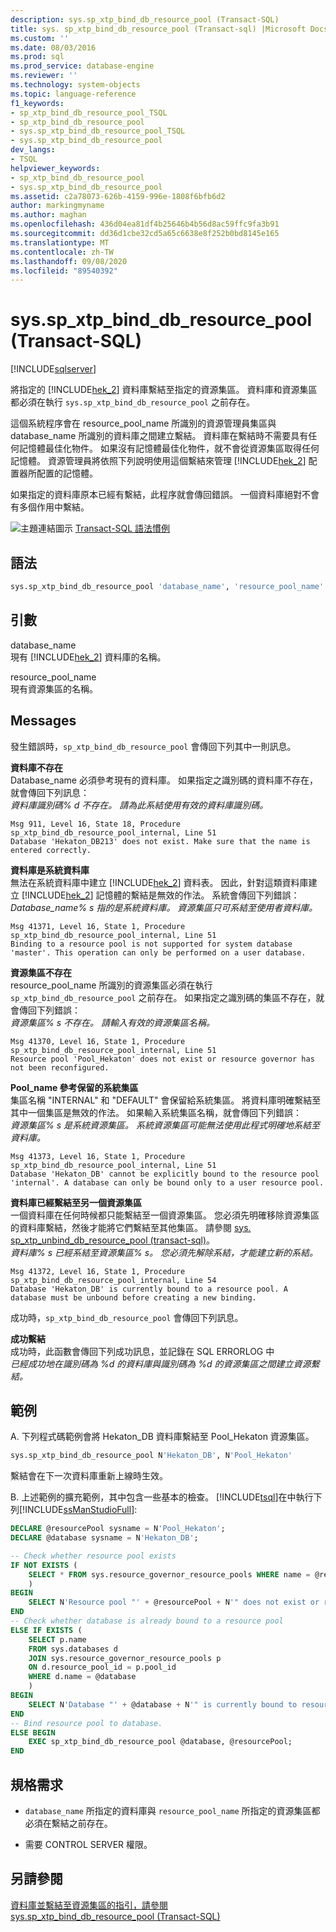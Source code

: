 ```yaml
---
description: sys.sp_xtp_bind_db_resource_pool (Transact-SQL)
title: sys. sp_xtp_bind_db_resource_pool (Transact-sql) |Microsoft Docs
ms.custom: ''
ms.date: 08/03/2016
ms.prod: sql
ms.prod_service: database-engine
ms.reviewer: ''
ms.technology: system-objects
ms.topic: language-reference
f1_keywords:
- sp_xtp_bind_db_resource_pool_TSQL
- sp_xtp_bind_db_resource_pool
- sys.sp_xtp_bind_db_resource_pool_TSQL
- sys.sp_xtp_bind_db_resource_pool
dev_langs:
- TSQL
helpviewer_keywords:
- sp_xtp_bind_db_resource_pool
- sys.sp_xtp_bind_db_resource_pool
ms.assetid: c2a78073-626b-4159-996e-1808f6bfb6d2
author: markingmyname
ms.author: maghan
ms.openlocfilehash: 436d04ea81df4b25646b4b56d8ac59ffc9fa3b91
ms.sourcegitcommit: dd36d1cbe32cd5a65c6638e8f252b0bd8145e165
ms.translationtype: MT
ms.contentlocale: zh-TW
ms.lasthandoff: 09/08/2020
ms.locfileid: "89540392"
---
```

# <a name="syssp_xtp_bind_db_resource_pool-transact-sql"></a>sys.sp_xtp_bind_db_resource_pool (Transact-SQL)
[!INCLUDE[sqlserver](../../includes/applies-to-version/sqlserver.md)]

  將指定的 [!INCLUDE[hek_2](../../includes/hek-2-md.md)] 資料庫繫結至指定的資源集區。 資料庫和資源集區都必須在執行 `sys.sp_xtp_bind_db_resource_pool` 之前存在。  
  
 這個系統程序會在 resource_pool_name 所識別的資源管理員集區與 database_name 所識別的資料庫之間建立繫結。 資料庫在繫結時不需要具有任何記憶體最佳化物件。 如果沒有記憶體最佳化物件，就不會從資源集區取得任何記憶體。 資源管理員將依照下列說明使用這個繫結來管理 [!INCLUDE[hek_2](../../includes/hek-2-md.md)] 配置器所配置的記憶體。  
  
 如果指定的資料庫原本已經有繫結，此程序就會傳回錯誤。  一個資料庫絕對不會有多個作用中繫結。  
  
 ![主題連結圖示](../../database-engine/configure-windows/media/topic-link.gif "主題連結圖示") [Transact-SQL 語法慣例](../../t-sql/language-elements/transact-sql-syntax-conventions-transact-sql.md)  
  
  
## <a name="syntax"></a>語法  
  
```sql  
sys.sp_xtp_bind_db_resource_pool 'database_name', 'resource_pool_name'  
```  
  
## <a name="arguments"></a>引數  
 database_name  
 現有 [!INCLUDE[hek_2](../../includes/hek-2-md.md)] 資料庫的名稱。  
  
 resource_pool_name  
 現有資源集區的名稱。  
  
## <a name="messages"></a>Messages  
 發生錯誤時，`sp_xtp_bind_db_resource_pool` 會傳回下列其中一則訊息。  
  
 **資料庫不存在**  
 Database_name 必須參考現有的資料庫。 如果指定之識別碼的資料庫不存在，就會傳回下列訊息：   
*資料庫識別碼% d 不存在。 請為此系結使用有效的資料庫識別碼。*  
  
```  
Msg 911, Level 16, State 18, Procedure sp_xtp_bind_db_resource_pool_internal, Line 51  
Database 'Hekaton_DB213' does not exist. Make sure that the name is entered correctly.  
```  
  
**資料庫是系統資料庫**  
 無法在系統資料庫中建立 [!INCLUDE[hek_2](../../includes/hek-2-md.md)] 資料表。  因此，針對這類資料庫建立 [!INCLUDE[hek_2](../../includes/hek-2-md.md)] 記憶體的繫結是無效的作法。  系統會傳回下列錯誤：  
*Database_name% s 指的是系統資料庫。 資源集區只可系結至使用者資料庫。*  
  
```  
Msg 41371, Level 16, State 1, Procedure sp_xtp_bind_db_resource_pool_internal, Line 51  
Binding to a resource pool is not supported for system database 'master'. This operation can only be performed on a user database.  
```  
  
**資源集區不存在**  
 resource_pool_name 所識別的資源集區必須在執行 `sp_xtp_bind_db_resource_pool` 之前存在。  如果指定之識別碼的集區不存在，就會傳回下列錯誤：  
*資源集區% s 不存在。 請輸入有效的資源集區名稱。*  
  
```  
Msg 41370, Level 16, State 1, Procedure sp_xtp_bind_db_resource_pool_internal, Line 51  
Resource pool 'Pool_Hekaton' does not exist or resource governor has not been reconfigured.  
```  
  
**Pool_name 參考保留的系統集區**  
 集區名稱 "INTERNAL" 和 "DEFAULT" 會保留給系統集區。  將資料庫明確繫結至其中一個集區是無效的作法。  如果輸入系統集區名稱，就會傳回下列錯誤：  
*資源集區% s 是系統資源集區。 系統資源集區可能無法使用此程式明確地系結至資料庫。*  
  
```  
Msg 41373, Level 16, State 1, Procedure sp_xtp_bind_db_resource_pool_internal, Line 51  
Database 'Hekaton_DB' cannot be explicitly bound to the resource pool 'internal'. A database can only be bound only to a user resource pool.  
```  
  
**資料庫已經繫結至另一個資源集區**  
 一個資料庫在任何時候都只能繫結至一個資源集區。 您必須先明確移除資源集區的資料庫繫結，然後才能將它們繫結至其他集區。 請參閱 [sys. sp_xtp_unbind_db_resource_pool &#40;transact-sql&#41;](../../relational-databases/system-stored-procedures/sys-sp-xtp-unbind-db-resource-pool-transact-sql.md)。  
*資料庫% s 已經系結至資源集區% s。 您必須先解除系結，才能建立新的系結。*  
  
```  
Msg 41372, Level 16, State 1, Procedure sp_xtp_bind_db_resource_pool_internal, Line 54  
Database 'Hekaton_DB' is currently bound to a resource pool. A database must be unbound before creating a new binding.  
```  
  
 成功時，`sp_xtp_bind_db_resource_pool` 會傳回下列訊息。  
  
**成功繫結**  
 成功時，此函數會傳回下列成功訊息，並記錄在 SQL ERRORLOG 中  
*已經成功地在識別碼為 %d 的資料庫與識別碼為 %d 的資源集區之間建立資源繫結。*  
  
## <a name="examples"></a>範例  
A.  下列程式碼範例會將 Hekaton_DB 資料庫繫結至 Pool_Hekaton 資源集區。  
  
```sql  
sys.sp_xtp_bind_db_resource_pool N'Hekaton_DB', N'Pool_Hekaton'  
```  
 
 繫結會在下一次資料庫重新上線時生效。  
 
 B. 上述範例的擴充範例，其中包含一些基本的檢查。  [!INCLUDE[tsql](../../includes/tsql-md.md)]在中執行下列[!INCLUDE[ssManStudioFull](../../includes/ssmanstudiofull-md.md)]\:
 
```sql
DECLARE @resourcePool sysname = N'Pool_Hekaton';
DECLARE @database sysname = N'Hekaton_DB';

-- Check whether resource pool exists
IF NOT EXISTS (
    SELECT * FROM sys.resource_governor_resource_pools WHERE name = @resourcePool
    )
BEGIN
    SELECT N'Resource pool "' + @resourcePool + N'" does not exist or resource governor has not been reconfigured.';
END
-- Check whether database is already bound to a resource pool
ELSE IF EXISTS (
    SELECT p.name
    FROM sys.databases d
    JOIN sys.resource_governor_resource_pools p
    ON d.resource_pool_id = p.pool_id
    WHERE d.name = @database
    )
BEGIN
    SELECT N'Database "' + @database + N'" is currently bound to resource pool "' + @resourcePool  + N'". A database must be unbound before creating a new binding.';
END
-- Bind resource pool to database.
ELSE BEGIN
    EXEC sp_xtp_bind_db_resource_pool @database, @resourcePool; 
END 
``` 
  
## <a name="requirements"></a>規格需求  
  
-   `database_name` 所指定的資料庫與 `resource_pool_name` 所指定的資源集區都必須在繫結之前存在。  
  
-   需要 CONTROL SERVER 權限。  
  
## <a name="see-also"></a>另請參閱  
 [資料庫並繫結至資源集區的指引，請參閱](../../relational-databases/in-memory-oltp/bind-a-database-with-memory-optimized-tables-to-a-resource-pool.md)   
 [sys.sp_xtp_bind_db_resource_pool &#40;Transact-SQL&#41;](../../relational-databases/system-stored-procedures/sys-sp-xtp-unbind-db-resource-pool-transact-sql.md)  
  
  
